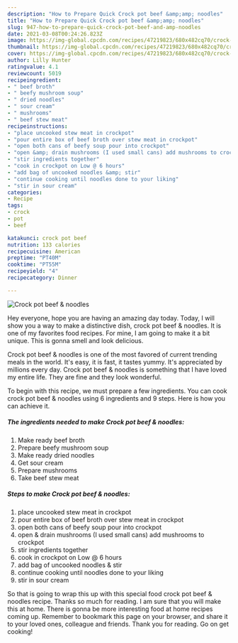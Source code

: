 ```yaml
---
description: "How to Prepare Quick Crock pot beef &amp;amp; noodles"
title: "How to Prepare Quick Crock pot beef &amp;amp; noodles"
slug: 947-how-to-prepare-quick-crock-pot-beef-and-amp-noodles
date: 2021-03-08T00:24:26.823Z
image: https://img-global.cpcdn.com/recipes/47219823/680x482cq70/crock-pot-beef-noodles-recipe-main-photo.jpg
thumbnail: https://img-global.cpcdn.com/recipes/47219823/680x482cq70/crock-pot-beef-noodles-recipe-main-photo.jpg
cover: https://img-global.cpcdn.com/recipes/47219823/680x482cq70/crock-pot-beef-noodles-recipe-main-photo.jpg
author: Lilly Hunter
ratingvalue: 4.1
reviewcount: 5019
recipeingredient:
- " beef broth"
- " beefy mushroom soup"
- " dried noodles"
- " sour cream"
- " mushrooms"
- " beef stew meat"
recipeinstructions:
- "place uncooked stew meat in crockpot"
- "pour entire box of beef broth over stew meat in crockpot"
- "open both cans of beefy soup pour into crockpot"
- "open &amp; drain mushrooms (I used small cans) add mushrooms to crockpot"
- "stir ingredients together"
- "cook in crockpot on Low @ 6 hours"
- "add bag of uncooked noodles &amp; stir"
- "continue cooking until noodles done to your liking"
- "stir in sour cream"
categories:
- Recipe
tags:
- crock
- pot
- beef

katakunci: crock pot beef 
nutrition: 133 calories
recipecuisine: American
preptime: "PT40M"
cooktime: "PT55M"
recipeyield: "4"
recipecategory: Dinner

---
```



![Crock pot beef &amp; noodles](https://img-global.cpcdn.com/recipes/47219823/680x482cq70/crock-pot-beef-noodles-recipe-main-photo.jpg)

Hey everyone, hope you are having an amazing day today. Today, I will show you a way to make a distinctive dish, crock pot beef &amp; noodles. It is one of my favorites food recipes. For mine, I am going to make it a bit unique. This is gonna smell and look delicious.



Crock pot beef &amp; noodles is one of the most favored of current trending meals in the world. It's easy, it is fast, it tastes yummy. It's appreciated by millions every day. Crock pot beef &amp; noodles is something that I have loved my entire life. They are fine and they look wonderful.


To begin with this recipe, we must prepare a few ingredients. You can cook crock pot beef &amp; noodles using 6 ingredients and 9 steps. Here is how you can achieve it.

<!--inarticleads1-->

##### The ingredients needed to make Crock pot beef &amp; noodles:

1. Make ready  beef broth
1. Prepare  beefy mushroom soup
1. Make ready  dried noodles
1. Get  sour cream
1. Prepare  mushrooms
1. Take  beef stew meat




<!--inarticleads2-->

##### Steps to make Crock pot beef &amp; noodles:

1. place uncooked stew meat in crockpot
1. pour entire box of beef broth over stew meat in crockpot
1. open both cans of beefy soup pour into crockpot
1. open &amp; drain mushrooms (I used small cans) add mushrooms to crockpot
1. stir ingredients together
1. cook in crockpot on Low @ 6 hours
1. add bag of uncooked noodles &amp; stir
1. continue cooking until noodles done to your liking
1. stir in sour cream




So that is going to wrap this up with this special food crock pot beef &amp; noodles recipe. Thanks so much for reading. I am sure that you will make this at home. There is gonna be more interesting food at home recipes coming up. Remember to bookmark this page on your browser, and share it to your loved ones, colleague and friends. Thank you for reading. Go on get cooking!
